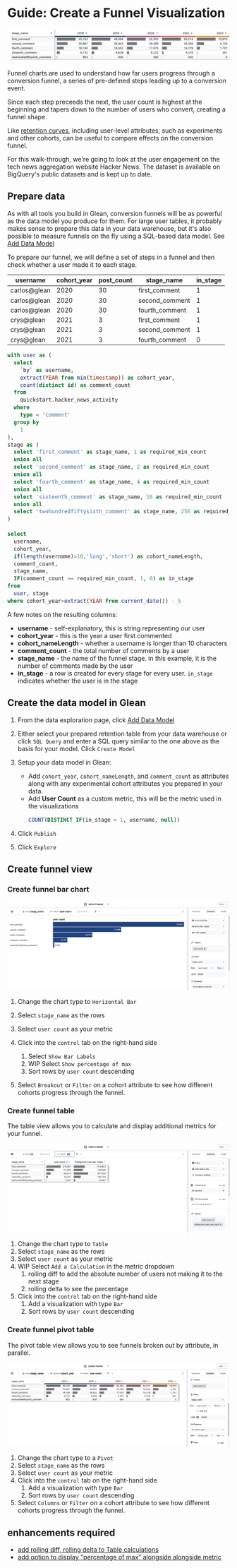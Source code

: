 # Guide: Create a Funnel Visualization

![conversion funnel with cohort breakout](hero.png)

Funnel charts are used to understand how far users progress through a conversion funnel, a series of pre-defined steps leading up to a conversion event.

Since each step preceeds the next, the user count is highest at the beginning and tapers down to the number of users who convert, creating a funnel shape.

Like [retention curves](/Docs/guides/Create-Retention-Curves/), including user-level attributes, such as experiments and other cohorts, can be useful to compare effects on the conversion funnel.

For this walk-through, we're going to look at the user engagement on the tech news aggregation website Hacker News.  The dataset is available on BigQuery's public datasets and is kept up to date.

## Prepare data

As with all tools you build in Glean, conversion funnels will be as powerful as the data model you produce for them.  For large user tables, it probably makes sense to prepare this data in your data warehouse, but it's also possible to measure funnels on the fly using a SQL-based data model.  See [Add Data Model](/Docs/getting-started/Add-Data-Model) 

To prepare our funnel, we will define a set of steps in a funnel and then check whether a user made it to each stage.

| username     | cohort_year | post_count | stage_name     | in_stage |
| ------------ | ----------- | ---------- | -------------- | -------- |
| carlos@glean | 2020        | 30         | first_comment  | 1        |
| carlos@glean | 2020        | 30         | second_comment | 1        |
| carlos@glean | 2020        | 30         | fourth_comment | 1        |
| crys@glean   | 2021        | 3          | first_comment  | 1        |
| crys@glean   | 2021        | 3          | second_comment | 1        |
| crys@glean   | 2021        | 3          | fourth_comment | 0        |

```sql
with user as (
  select
    `by` as username,
    extract(YEAR from min(timestamp)) as cohort_year,
    count(distinct id) as comment_count
  from
    quickstart.hacker_news_activity
  where
    type = 'comment'
  group by
    1
),
stage as (
  select 'first_comment' as stage_name, 1 as required_min_count
  union all
  select 'second_comment' as stage_name, 2 as required_min_count
  union all
  select 'fourth_comment' as stage_name, 4 as required_min_count
  union all
  select 'sixteenth_comment' as stage_name, 16 as required_min_count
  union all
  select 'twohundredfiftysixth_comment' as stage_name, 256 as required_min_count
)

select
  username,
  cohort_year,
  if(length(username)>10,'long','short') as cohort_nameLength,
  comment_count,
  stage_name,
  IF(comment_count >= required_min_count, 1, 0) as in_stage
from
  user, stage
where cohort_year>extract(YEAR from current_date()) - 5
```

A few notes on the resulting columns:

- **username** - self-explanatory, this is string representing our user
- **cohort_year** - this is the year a user first commented
- **cohort_nameLength** - whether a username is longer than 10 characters
- **comment_count** - the total number of comments by a user
- **stage_name** - the name of the funnel stage. in this example, it is the number of comments made by the user
- **in_stage** - a row is created for every stage for every user. `in_stage` indicates whether the user is in the stage
  
## Create the data model in Glean

1. From the data exploration page, click [Add Data Model](Add-Data-Model)
2. Either select your prepared retention table from your data warehouse or click `SQL Query` and enter a SQL query similar to the one above as the basis for your model.  Click `Create Model`
3. Setup your data model in Glean:
    - Add `cohort_year`, `cohort_nameLength`, and `comment_count` as attributes along with any experimental cohort attributes you prepared in your data.
    - Add **User Count** as a custom metric, this will be the metric used in the visualizations
        ```sql
        COUNT(DISTINCT IF(in_stage = 1, username, null))
        ```
        
4. Click `Publish`
5. Click `Explore`

## Create funnel view

### Create funnel bar chart

![conversion funnel horizontal bar chart](hbar.png)

1. Change the chart type to `Horizontal Bar`
2. Select `stage_name` as the rows
3. Select `user count` as your metric
4. Click into the `control` tab on the right-hand side
   1. Select `Show Bar Labels`
   2. WIP Select `Show percentage of max`  
   3. Sort rows by `user count` descending

5. Select `Breakout` or `Filter` on a cohort attribute to see how different cohorts progress through the funnel.

### Create funnel table

The table view allows you to calculate and display additional metrics for your funnel.

![conversion funnel pivot table](table.png)

1. Change the chart type to `Table`
2. Select `stage_name` as the rows
3. Select `user count` as your metric
4. WIP Select `Add a Calculation` in the metric dropdown
   1. rolling diff to add the absolute number of users not making it to the next stage
   2. rolling delta to see the percentage 
5. Click into the `control` tab on the right-hand side
   1. Add a visualization with type `Bar`
   2. Sort rows by `user count` descending

### Create funnel pivot table

The pivot table view allows you to see funnels broken out by attribute, in parallel.

![conversion funnel pivot table](pivot.png)

1. Change the chart type to a `Pivot`
2. Select `stage_name` as the rows
3. Select `user count` as your metric
4. Click into the `control` tab on the right-hand side
   1. Add a visualization with type `Bar`
   2. Sort rows by `user count` descending
5. Select `Columns` or `Filter` on a cohort attribute to see how different cohorts progress through the funnel.

## enhancements required

- [add rolling diff, rolling delta to Table calculations](https://github.com/gleannyc/glean/issues/3275)
- [add option to display "percentage of max" alongside alongside metric](https://github.com/gleannyc/glean/issues/3274)